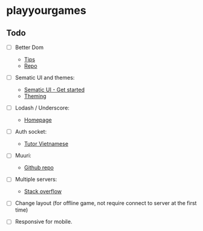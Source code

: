# playyourgames

## Todo

- [ ] Better Dom

  - [Tips](https://www.smashingmagazine.com/2014/01/writing-a-better-javascript-library-for-the-dom/)
  - [Repo](https://github.com/chemerisuk/better-dom)

- [ ] Sematic UI and themes:

  - [Sematic UI - Get started](https://semantic-ui.com/introduction/getting-started.html)
  - [Theming](https://semantic-ui.com/usage/theming.html)

- [ ] Lodash / Underscore:

  - [Homepage](https://lodash.com/docs/4.17.15)

- [ ] Auth socket:

  - [Tutor Vietnamese](https://viblo.asia/p/authentication-cho-socketio-maGK78n9Zj2)

- [ ] Muuri:

  - [Github repo](https://github.com/haltu/muuri)

- [ ] Multiple servers:

  - [Stack overflow](https://stackoverflow.com/questions/46801096/socket-io-switch-between-localhost-server)

- [ ] Change layout (for offline game, not require connect to server at the first time)

- [ ] Responsive for mobile.
